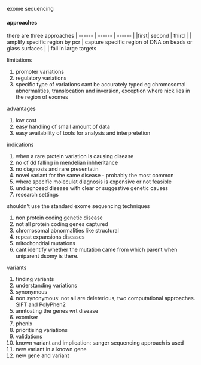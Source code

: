 exome sequencing

#### approaches
there are three approaches
| ------ | ------ | ------ |
|first| second | third |
| amplify specific region by pcr | capture specific region of DNA on beads or glass surfaces | 
| fail in large targets


limitations
1. promoter variations
2. regulatory variations
3. specific type of variations cant be accurately typed eg chromosomal abnormalities, translocation and inversion, exception where nick lies in the region of exomes

advantages
1. low cost
2. easy handling of small amount of data
3. easy availability of tools for analysis and interpretetion

indications
1. when a rare protein variation is causing disease
2. no of dd falling in mendelian inhheritance
3. no diagnosis and rare presentatin
4. novel variant for the same disease - probably the most common
5. where specific moleculat diagnosis is expensive or not feasible
6. undiagnosed disease with clear or suggestive genetic causes
7. research settings


shouldn't use the standard exome sequencing techniques
1. non protein coding genetic disease
2. not all protein coding genes captured
3. chromosomal abnormalities like structural
4. repeat expansions diseases
5. mitochondrial mutations
6. cant identify whether the mutation came from which parent when uniparent dsomy is there.


variants 
1. finding variants
2. understanding variations
  1. synonymous
  2. non synonymous: not all are deleterious, two computational approaches. SIFT and PolyPhen2
3. anntoating the genes wrt disease
  1. exomiser
  2. phenix
4. prioritising variations
5. validations 
  1. known variant and implication: sanger sequencing approach is used
  2. new variant in a known gene
  3. new gene and variant
